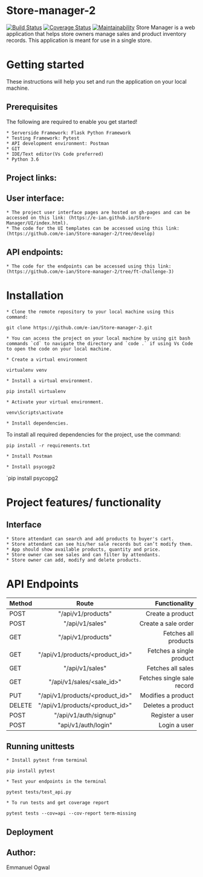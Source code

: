 # Store-manager-2

[![Build Status](https://travis-ci.org/e-ian/Store-manager-2.svg?branch=ch_test_api_161636847)](https://travis-ci.org/e-ian/Store-manager-2)
[![Coverage Status](https://coveralls.io/repos/github/e-ian/Store-manager-2/badge.svg?branch=ch_test_api_161636847)](https://coveralls.io/github/e-ian/Store-manager-2?branch=ch_test_api_161636847)
[![Maintainability](https://api.codeclimate.com/v1/badges/92702517d537517d9d3c/maintainability)](https://codeclimate.com/github/e-ian/Store-manager-2/maintainability)
Store Manager is a web application that helps store owners manage sales and product inventory
records. This application is meant for use in a single store.

# Getting started

These instructions will help you set and run the application on your local machine.

## Prerequisites

The following are required to enable you get started!

    * Serverside Framework: Flask Python Framework
    * Testing Framework: Pytest
    * API development environment: Postman
    * GIT
    * IDE/Text editor(Vs Code preferred)
    * Python 3.6

## Project links:

## User interface: 
    * The project user interface pages are hosted on gh-pages and can be accessed on this link: (https://e-ian.github.io/Store-Manager/UI/index.html). 
    * The code for the UI templates can be accessed using this link: (https://github.com/e-ian/Store-manager-2/tree/develop)

## API endpoints: 
    * The code for the endpoints can be accessed using this link: (https://github.com/e-ian/Store-manager-2/tree/ft-challenge-3)

# Installation
    * Clone the remote repository to your local machine using this command:

```git clone https://github.com/e-ian/Store-manager-2.git``` 

    * You can access the project on your local machine by using git bash commands `cd` to navigate the directory and `code .` if using Vs Code to open the code on your local machine.

    * Create a virtual environment

```virtualenv venv```

    * Install a virtual environment.

```pip install virtualenv``` 

    * Activate your virtual environment.

```venv\Scripts\activate```

    * Install dependencies.

To install all required dependencies for the project, use the command:

```pip install -r requirements.txt```

    * Install Postman

    * Install psycogp2
`pip install psycopg2


# Project features/ functionality

## Interface

    * Store attendant can search and add products to buyer's cart.
    * Store attendant can see his/her sale records but can’t modify them.
    * App should show available products, quantity and price.
    * Store owner can see sales and can filter by attendants.
    * Store owner can add, modify and delete products.

# API Endpoints

|   Method | Route                           | Functionality              |
|----------|:-------------------------------:|--------------:             |
| POST     | "/api/v1/products"              | Create a product           |
| POST     | "/api/v1/sales"                 | Create a sale order        |
| GET      | "/api/v1/products"              | Fetches all products       |
| GET      | "/api/v1/products/<product_id>" | Fetches a single product   |
| GET      | "/api/v1/sales"                 | Fetches all sales          |
| GET      | "/api/v1/sales/<sale_id>"       | Fetches single sale record |
|PUT       | "/api/v1/products/<product_id>" | Modifies a product         |
|DELETE    | "/api/v1/products/<product_id>" | Deletes a product          |
|POST      | "/api/v1/auth/signup"           | Register a user            |
|POST      | "api/v1/auth/login"             | Login a user               |



## Running unittests
    * Install pytest from terminal

`pip install pytest`

    * Test your endpoints in the terminal

`pytest tests/test_api.py`

    * To run tests and get coverage report

`pytest tests --cov=api --cov-report term-missing`

## Deployment


## Author:
Emmanuel Ogwal